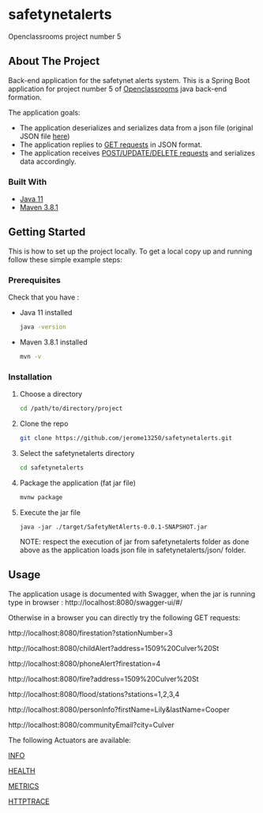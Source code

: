# safetynetalerts
Openclassrooms project number 5

<!-- ABOUT THE PROJECT -->
## About The Project

Back-end application for the safetynet alerts system. This is a Spring Boot application for project number 5 of [Openclassrooms](https://openclassrooms.com/) java back-end formation.

The application goals:
* The application deserializes and serializes data from a json file (original JSON file [here](https://s3-eu-west-1.amazonaws.com/course.oc-static.com/projects/DA+Java+EN/P5+/data.json))
* The application replies to [GET requests](https://s3-eu-west-1.amazonaws.com/course.oc-static.com/projects/DAJava_P5/URLs.pdf) in JSON format.
* The application receives [POST/UPDATE/DELETE requests](https://s3-eu-west-1.amazonaws.com/course.oc-static.com/projects/DAJava_P5/Endpoints.pdf) and serializes data accordingly.

### Built With

* [Java 11](https://adoptopenjdk.net/)
* [Maven 3.8.1](https://maven.apache.org/download.cgi#downloading-apache-maven-3-8-1)

<!-- GETTING STARTED -->
## Getting Started

This is how to set up the project locally.
To get a local copy up and running follow these simple example steps:

### Prerequisites

Check that you have : 
* Java 11 installed
  ```sh
  java -version
  ```
* Maven 3.8.1 installed
  ```sh
  mvn -v
  ```

### Installation

1. Choose a directory
   ```sh
   cd /path/to/directory/project
   ```
2. Clone the repo
   ```sh
   git clone https://github.com/jerome13250/safetynetalerts.git
   ```
3. Select the safetynetalerts directory
   ```sh
   cd safetynetalerts
   ```
4. Package the application (fat jar file)
   ```sh
   mvnw package
   ```
5. Execute the jar file
   ```JS
   java -jar ./target/SafetyNetAlerts-0.0.1-SNAPSHOT.jar
   ```
   NOTE: respect the execution of jar from safetynetalerts folder as done above as the application loads json file in safetynetalerts/json/ folder.



<!-- USAGE EXAMPLES -->
## Usage

The application usage is documented with Swagger, when the jar is running type in browser : http://localhost:8080/swagger-ui/#/

Otherwise in a browser you can directly try the following GET requests:

http://localhost:8080/firestation?stationNumber=3

http://localhost:8080/childAlert?address=1509%20Culver%20St

http://localhost:8080/phoneAlert?firestation=4

http://localhost:8080/fire?address=1509%20Culver%20St

http://localhost:8080/flood/stations?stations=1,2,3,4

http://localhost:8080/personInfo?firstName=Lily&lastName=Cooper

http://localhost:8080/communityEmail?city=Culver

The following Actuators are available:

[INFO](http://localhost:8080/actuator/info)

[HEALTH](http://localhost:8080/actuator/health)

[METRICS](http://localhost:8080/actuator/metrics)

[HTTPTRACE](http://localhost:8080/actuator/httptrace)
